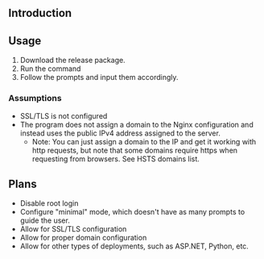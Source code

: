 ## Introduction



## Usage

1) Download the release package.
2) Run the command
3) Follow the prompts and input them accordingly.

### Assumptions

- SSL/TLS is not configured
- The program does not assign a domain to the Nginx configuration and instead uses the public IPv4 address assigned to the server. 
  - Note: You can just assign a domain to the IP and get it working with http requests, but note that some domains require https when requesting from browsers. See HSTS domains list.

## Plans

- Disable root login
- Configure "minimal" mode, which doesn't have as many prompts to guide the user.
- Allow for SSL/TLS configuration
- Allow for proper domain configuration
- Allow for other types of deployments, such as ASP.NET, Python, etc.
